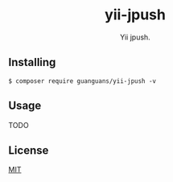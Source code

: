 <h1 align="center"> yii-jpush </h1>

<p align="center"> Yii jpush.</p>


## Installing

```shell
$ composer require guanguans/yii-jpush -v
```

## Usage

TODO

## License

[MIT](LICENSE)